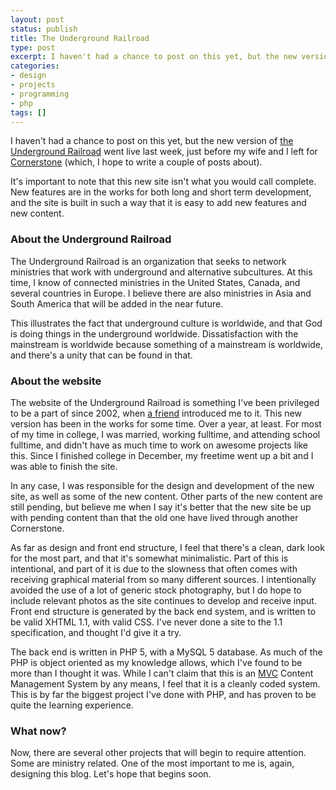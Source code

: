 ```yaml
---
layout: post
status: publish
title: The Underground Railroad
type: post
excerpt: I haven't had a chance to post on this yet, but the new version of <a href="http://www.theundergroundrailroad.org/">the Underground Railroad</a> went live last week, just before my wife and I left for <a href="http://www.cornerstonefestival.com/">Cornerstone</a> (which, I hope to write a couple of posts about).
categories:
- design
- projects
- programming
- php
tags: []
---
```

I haven't had a chance to post on this yet, but the new version of <a href="http://www.theundergroundrailroad.org/">the Underground Railroad</a> went live last week, just before my wife and I left for <a href="http://www.cornerstonefestival.com/">Cornerstone</a> (which, I hope to write a couple of posts about).

It's important to note that this new site isn't what you would call complete. New features are in the works for both long and short term development, and the site is built in such a way that it is easy to add new features and new content.
<h3>About the Underground Railroad</h3>
The Underground Railroad is an organization that seeks to network ministries that work with underground and alternative subcultures. At this time, I know of connected ministries in the United States, Canada, and several countries in Europe. I believe there are also ministries in Asia and South America that will be added in the near future.

This illustrates the fact that underground culture is worldwide, and that God is doing things in the underground worldwide. Dissatisfaction with the mainstream is worldwide because something of a mainstream is worldwide, and there's a unity that can be found in that.
<h3>About the website</h3>
The website of the Underground Railroad is something I've been privileged to be a part of since 2002, when <a href="http://www.bluboxrevolution.com/">a friend</a> introduced me to it. This new version has been in the works for some time. Over a year, at least. For most of my time in college, I was married, working fulltime, and attending school fulltime, and didn't have as much time to work on awesome projects like this. Since I finished college in December, my freetime went up a bit and I was able to finish the site.

In any case, I was responsible for the design and development of the new site, as well as some of the new content. Other parts of the new content are still pending, but believe me when I say it's better that the new site be up with pending content than that the old one have lived through another Cornerstone.

As far as design and front end structure, I feel that there's a clean, dark look for the most part, and that it's somewhat minimalistic. Part of this is intentional, and part of it is due to the slowness that often comes with receiving graphical material from so many different sources. I intentionally avoided the use of a lot of generic stock photography, but I do hope to include relevant photos as the site continues to develop and receive input. Front end structure is generated by the back end system, and is written to be valid XHTML 1.1, with valid CSS. I've never done a site to the 1.1 specification, and thought I'd give it a try.

The back end is written in PHP 5, with a MySQL 5 database. As much of the PHP is object oriented as my knowledge allows, which I've found to be more than I thought it was. While I can't claim that this is an <a href="http://en.wikipedia.org/wiki/Model-view-controller">MVC</a> Content Management System by any means, I feel that it is a cleanly coded system. This is by far the biggest project I've done with PHP, and has proven to be quite the learning experience.
<h3>What now?</h3>
Now, there are several other projects that will begin to require attention. Some are ministry related. One of the most important to me is, again, designing this blog. Let's hope that begins soon.
